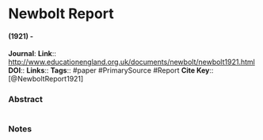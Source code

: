 # Newbolt Report
#### (1921) - 
**Journal**: 
**Link**:: http://www.educationengland.org.uk/documents/newbolt/newbolt1921.html
**DOI**:: 
**Links**:: 
**Tags**:: #paper #PrimarySource #Report
**Cite Key**:: [@NewboltReport1921]

### Abstract

```

```

### Notes

